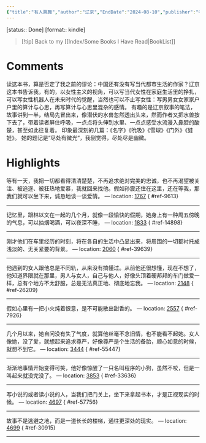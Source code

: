 ```yaml
---
{"title":"有人跳舞","author":"辽京","EndDate":"2024-08-10","publisher":"中信出版社","dg-publish":true,"permalink":"/BookNotes/有人跳舞/","dgPassFrontmatter":true,"noteIcon":""}
---
```


[status:: Done]
[format:: kindle]

>[!tip] Back to my [[Index/Some Books I Have Read\|BookList]]

# Comments
读这本书，算是否定了我之前的谬论：中国还有没有写当代都市生活的作家？辽京这本书告诉我，有的，以女性主义的视角，可以写当代女性在家庭生活里的挣扎，可以写女性机器人在未来时代的觉醒，当然也可以不止写女性：写男男女女家家户户里的算计与心思，再写算计与心思里混杂的感情。
有趣的是辽京叙事的笔法，故事讲到一半，结局先冒出来，像潜伏的水兽忽然透出头来，然而作者又把水兽按下去了，带着读者屏住呼吸，一点点将头伸到水里、一点点感受水流漫入鼻腔的酸楚，甚至如此往复着。
印象最深刻的几篇：《名字》《吮吸》《雪球》《门外》《娃娃》。
她的题记是“尽处有微光“，我倒觉得，尽处尽是幽微。

# Highlights

等有一天，我把一切都看得清清楚楚，不再追求绝对完美的忠诚，也不再渴望被关注、被追逐、被狂热地爱慕，我就回来找他。假如孙震还住在这里，还在等我，那我们就可以坐下来，诚恳地谈一谈爱情。 — location: [1767]()
{ #ref-9613}


---
记忆里，跟林以文在一起的几个月，就像一段愉快的假期，她身上有一种周五傍晚的气息，可以抽烟喝酒，可以夜深不睡， — location: [1833]()
{ #ref-14898}


---
刚才他们在车里经历的时刻，将在各自的生活中凸显出来，将周围的一切都衬托成浅淡的、无关紧要的背景。 — location: [2060]()
{ #ref-39639}


---
他遇到的女人跟他总是不同轨，从来没有搞懂过。从前他还很想懂，现在不想了，他知道界限就在那里，男人与女人，自己与他人，好像头顶着硬邦邦的车门做爱一样，总有个地方不太舒服，总是无法真正地、彻底地忘我。 — location: [2148]()
{ #ref-26209}


---
假如心里有一把小火炖着恨意，是不可能散出甜香的。 — location: [2557]()
{ #ref-7926}


---
几个月以来，她自问没有失了气度，就算他丝毫不念旧情，也不能看不起她。女人像她，没了爱，就想起来追求尊严，好像尊严是个生活的备胎，顺心如意的时候，就想不到它。 — location: [3444]()
{ #ref-55447}


---
渐渐地事情开始变得可笑，他好像惊醒了一只名叫程序的小狗，虽然不咬，但是一叫起来就没完没了。 — location: [3853]()
{ #ref-33636}


---
写小说的或者读小说的人，当我们把门关上，坐下来拿起书本，才是正视现实的时候。 — location: [4697]()
{ #ref-57756}


---
故事不是逃避之地，而是一道长长的楼梯，通往更深处的现实。 — location: [4699]()
{ #ref-30915}


---
